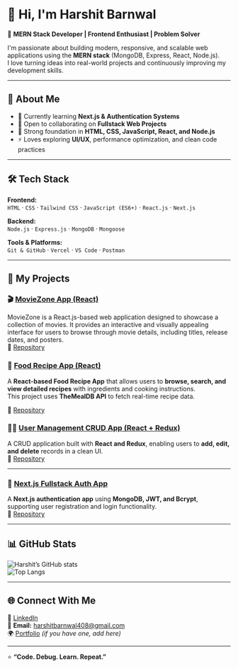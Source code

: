# 👋 Hi, I'm Harshit Barnwal  

🚀 **MERN Stack Developer | Frontend Enthusiast | Problem Solver**  

I'm passionate about building modern, responsive, and scalable web applications using the **MERN stack** (MongoDB, Express, React, Node.js).  
I love turning ideas into real-world projects and continuously improving my development skills.

---

## 🧠 About Me  
- 🌱 Currently learning **Next.js & Authentication Systems**  
- 💼 Open to collaborating on **Fullstack Web Projects**  
- 🧩 Strong foundation in **HTML, CSS, JavaScript, React, and Node.js**  
- ⚡ Loves exploring **UI/UX**, performance optimization, and clean code practices  

---

## 🛠️ Tech Stack  

**Frontend:**  
`HTML` · `CSS` · `Tailwind CSS` · `JavaScript (ES6+)` · `React.js` · `Next.js`  

**Backend:**  
`Node.js` · `Express.js` · `MongoDB` · `Mongoose`  

**Tools & Platforms:**  
`Git & GitHub` · `Vercel` · `VS Code` · `Postman`  

---

## 🚀 My Projects  


### 🎬 [MovieZone App (React)](https://movie-zonereact-8ex9ewf97-harshit-barnwals-projects.vercel.app/)
MovieZone is a React.js-based web application designed to showcase a collection of movies. It provides an interactive and visually appealing interface for users to browse through movie details, including titles, release dates, and posters.  
🔗 [Repository](https://github.com/Harshit-Learn/MovieZone-Project-with-React.JS)



### 🍔 [Food Recipe App (React)](https://food-recipe-app-git-main-harshit-barnwals-projects.vercel.app/)
A **React-based Food Recipe App** that allows users to **browse, search, and view detailed recipes** with ingredients and cooking instructions.  
This project uses **TheMealDB API** to fetch real-time recipe data.

🔗 [Repository](https://github.com/Harshit-Learn/Food_Recipe_App_With_React)


### 🧑‍💻 [User Management CRUD App (React + Redux)](https://user-management-crud-app-beta.vercel.app/)
A CRUD application built with **React and Redux**, enabling users to **add, edit, and delete** records in a clean UI.  
🔗 [Repository](https://github.com/Harshit-Learn/User-Management-CRUD-App-using-React-Redux)

---

### 🔐 [Next.js Fullstack Auth App](https://nextjs-fullstack-auth-app-five.vercel.app/)
A **Next.js authentication app** using **MongoDB, JWT, and Bcrypt**, supporting user registration and login functionality.  
🔗 [Repository](https://github.com/Harshit-Learn/Nextjs-Fullstack-Auth-App)

---




## 📊 GitHub Stats  

![Harshit’s GitHub stats](https://github-readme-stats.vercel.app/api?username=Harshit-Learn&show_icons=true&theme=tokyonight)  
![Top Langs](https://github-readme-stats.vercel.app/api/top-langs/?username=Harshit-Learn&layout=compact&theme=tokyonight)

---

## 🌐 Connect With Me  

💼 [LinkedIn](https://www.linkedin.com/in/harshitbarnwal/)  
📧 **Email:** harshitbarnwal408@gmail.com  
🌍 [Portfolio](https://harshitbarnwal.vercel.app/) _(if you have one, add here)_

---

⭐ **“Code. Debug. Learn. Repeat.”**  
